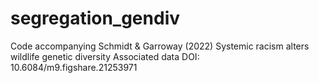 # segregation_gendiv
Code accompanying Schmidt &amp; Garroway (2022) Systemic racism alters wildlife genetic diversity
Associated data DOI: 10.6084/m9.figshare.21253971
